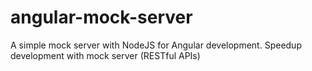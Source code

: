 # angular-mock-server
A simple mock server with NodeJS for Angular development. Speedup development with mock server (RESTful APIs)
